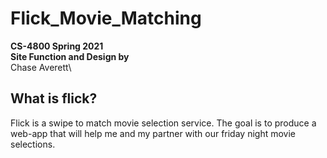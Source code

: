 # Flick_Movie_Matching
**CS-4800 Spring 2021**\
**Site Function and Design by**\
Chase Averett\


## What is flick?
Flick is a swipe to match movie selection service. The goal is to produce a web-app that will help me and my partner with our friday night movie selections.

